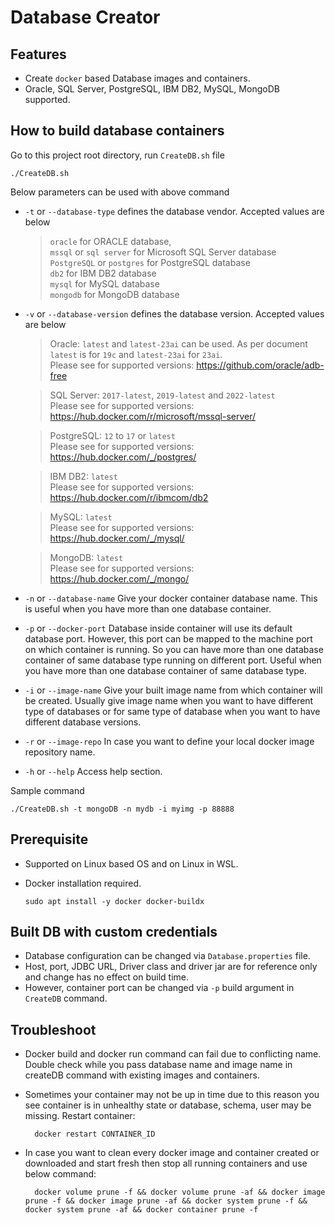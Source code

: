 # Database Creator

## Features

- Create `docker` based Database images and containers.
- Oracle, SQL Server, PostgreSQL, IBM DB2, MySQL, MongoDB supported.

## How to build database containers
Go to this project root directory, run `CreateDB.sh` file 

    ./CreateDB.sh

Below parameters can be used with above command
- `-t` or `--database-type` defines the database vendor. Accepted values are below
  > `oracle` for ORACLE database, 
  <br> `mssql` or `sql server` for Microsoft SQL Server database 
  <br> `PostgreSQL` or `postgres` for PostgreSQL database
  <br> `db2` for IBM DB2 database
  <br> `mysql` for MySQL database
  <br> `mongodb` for MongoDB database
- `-v` or `--database-version` defines the database version. Accepted values are below
  > Oracle: `latest` and `latest-23ai` can be used. As per document `latest` is for `19c` and `latest-23ai` for `23ai`.
  <br> Please see for supported versions: https://github.com/oracle/adb-free

  > SQL Server: `2017-latest`, `2019-latest` and `2022-latest`
  <br> Please see for supported versions: https://hub.docker.com/r/microsoft/mssql-server/

  > PostgreSQL: `12` to `17` or `latest`
  <br> Please see for supported versions: https://hub.docker.com/_/postgres/

  > IBM DB2: `latest`
  <br> Please see for supported versions: https://hub.docker.com/r/ibmcom/db2

  > MySQL: `latest`
  <br> Please see for supported versions: https://hub.docker.com/_/mysql/

  > MongoDB: `latest`
  <br> Please see for supported versions: https://hub.docker.com/_/mongo/

- `-n` or `--database-name` Give your docker container database name. This is useful when you have more than one database container. 
- `-p` or `--docker-port` Database inside container will use its default database port. However, this port can be mapped to the machine port on which container is running. So you can have more than one database container of same database type running on different port. Useful when you have more than one database container of same database type.
- `-i` or `--image-name` Give your built image name from which container will be created. Usually give image name when you want to have different type of databases or for same type of database when you want to have different database versions.
- `-r` or `--image-repo` In case you want to define your local docker image repository name. 
- `-h` or `--help` Access help section.

Sample command
  
    ./CreateDB.sh -t mongoDB -n mydb -i myimg -p 88888

## Prerequisite 
- Supported on Linux based OS and on Linux in WSL.
- Docker installation required.

      sudo apt install -y docker docker-buildx

## Built DB with custom credentials 
- Database configuration can be changed via `Database.properties` file. 
- Host, port, JDBC URL, Driver class and driver jar are for reference only and change has no effect on build time. 
- However, container port can be changed via `-p` build argument in `CreateDB` command.

## Troubleshoot
- Docker build and docker run command can fail due to conflicting name. Double check while you pass database name and image name in createDB command with existing images and containers.
- Sometimes your container may not be up in time due to this reason you see container is in unhealthy state or database, schema, user may be missing. Restart container:

        docker restart CONTAINER_ID
- In case you want to clean every docker image and container created or downloaded and start fresh then stop all running containers and use below command:

        docker volume prune -f && docker volume prune -af && docker image prune -f && docker image prune -af && docker system prune -f && docker system prune -af && docker container prune -f


 


